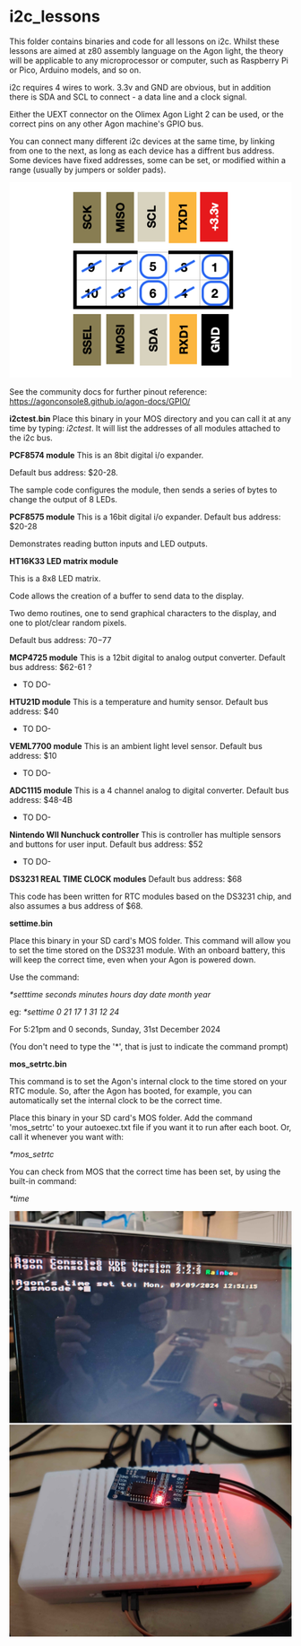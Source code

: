 # i2c_lessons
This folder contains binaries and code for all lessons on i2c. Whilst these lessons are aimed at z80 assembly language on the Agon light, the theory will be applicable to any microprocessor or computer, such as Raspberry Pi or Pico, Arduino models, and so on.

i2c requires 4 wires to work. 3.3v and GND are obvious, but in addition there is SDA and SCL to connect - a data line and a clock signal.

Either the UEXT connector on the Olimex Agon Light 2 can be used, or the correct pins on any other Agon machine's GPIO bus.

You can connect many different i2c devices at the same time, by linking from one to the next, as long as each device has a diffrent bus address. Some devices have fixed addresses, some can be set, or modified within a range (usually by jumpers or solder pads).

![](./io_uext2.png)

See the community docs for further pinout reference:
https://agonconsole8.github.io/agon-docs/GPIO/


<B>i2ctest.bin</B>
Place this binary in your MOS directory and you can call it at any time by typing:
<i>i2ctest</i>.
It will list the addresses of all modules attached to the i2c bus.

<B>PCF8574 module</B>
This is an 8bit digital i/o expander.

Default bus address: $20-28.

The sample code configures the module, then sends a series of bytes to change the output of 8 LEDs.

<B>PCF8575 module</B>
This is a 16bit digital i/o expander.
Default bus address: $20-28

Demonstrates reading button inputs and LED outputs.

<B>HT16K33 LED matrix module</B>

This is a 8x8 LED matrix.

Code allows the creation of a buffer to send data to the display. 

Two demo routines, one to send graphical characters to the display, and one to plot/clear random pixels.

Default bus address: $70-$77


<B>MCP4725 module</B>
This is a 12bit digital to analog output converter.
Default bus address: $62-61 ?

- TO DO-

<B>HTU21D module</B>
This is a temperature and humity sensor.
Default bus address: $40

- TO DO-

<B>VEML7700 module</B>
This is an ambient light level sensor.
Default bus address: $10

- TO DO-

<B>ADC1115 module</B>
This is a 4 channel analog to digital converter.
Default bus address: $48-4B

- TO DO-

<B>Nintendo WII Nunchuck controller</B>
This is controller has multiple sensors and buttons for user input.
Default bus address: $52

- TO DO-





<B>DS3231 REAL TIME CLOCK modules</B>
Default bus address: $68

This code has been written for RTC modules based on the DS3231 chip, and also assumes a bus address of $68.

<b>settime.bin</b>

Place this binary in your SD card's MOS folder. This command will allow you to set the time stored on the DS3231 module. With an onboard battery, this will keep the correct time, even when your Agon is powered down.

Use the command:

<i>*setttime seconds minutes hours day date month year</i>

eg: 
<i>*settime 0 21 17 1 31 12 24</i>

For 5:21pm and 0 seconds, Sunday, 31st December 2024

(You don't need to type the '*', that is just to indicate the command prompt)



<b>mos_setrtc.bin</b>

This command is to set the Agon's internal clock to the time stored on your RTC module. So, after the Agon has booted, for example, you can automatically set the internal clock to be the correct time.

Place this binary in your SD card's MOS folder.
Add the command 'mos_setrtc' to your autoexec.txt file if you want it to run after each boot.
Or, call it whenever you want with:

<i>*mos_setrtc</i>

You can check from MOS that the correct time has been set, by using the built-in command:

<i>*time</i>


![](./agontime.jpg)
![](./rtc%20module.jpg)

